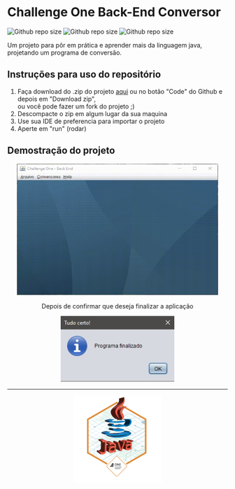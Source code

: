# Challenge One Back-End Conversor

![Github repo size](https://img.shields.io/github/repo-size/FilipeRobot/Challenge-One-Back-End-Conversor?style=for-the-badge)
![Github repo size](https://img.shields.io/github/languages/top/FilipeRobot/Challenge-One-Back-End-Conversor?style=for-the-badge)
![Github repo size](https://img.shields.io/github/last-commit/FilipeRobot/Challenge-One-Back-End-Conversor?style=for-the-badge)

Um projeto para pôr em prática e aprender mais da linguagem java, projetando um
programa de conversão.

## Instruções para uso do repositório

  <ol>
    <li>Faça download do .zip do projeto 
        <a href="https://github.com/FilipeRobot/Challenge-One-Back-End-Conversor/archive/refs/heads/master.zip" target="_blank">aqui</a>
        ou no botão "Code" do Github e depois em "Download zip",
        <br/>
        ou você pode fazer um fork do projeto ;)
    </li>
    <li>Descompacte o zip em algum lugar da sua maquina</li>
    <li>Use sua IDE de preferencia para importar o projeto</li>
    <li>Aperte em "run" (rodar)</li>
</ol>

## Demostração do projeto

<div align="center">
   <p>
        <img src="./assets/img/demostracaoDoPrograma_ConversorDeMoedas.gif"
            width="460"
            height="300"
            title="Conversor de Moedas"
            alt="Uma demostração do projeto rodando e executando o conversor de moedas">
    </p>
    <p>Depois de confirmar que deseja finalizar a aplicação</p>
    <p><img src="./assets/img/programa_finalizado_com_sucesso.jpg" width="260" height="150"></p>
</div>
<hr>
<div align="center">
    <p><img src="./assets/img/Badge_de_conlusao_do_challenge.png" width="200" height="200"></p>
</div>